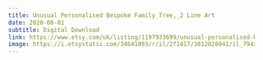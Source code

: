 ```yaml
---
title: Unusual Personalised Bespoke Family Tree,_2 Line Art
date: 2020-06-01
subtitle: Digital Download
link: https://www.etsy.com/uk/listing/1197933699/unusual-personalised-bespoke-family-tree
image: https://i.etsystatic.com/34641093/r/il/2f1417/3812028941/il_794xN.3812028941_3m3g.jpg
---
```

